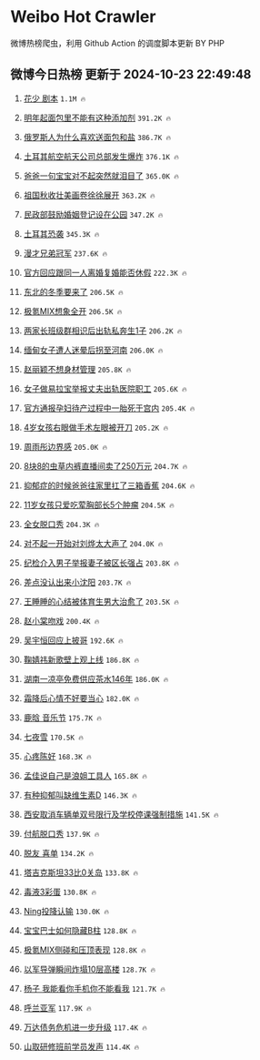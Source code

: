 # Weibo Hot Crawler 



微博热榜爬虫，利用 Github Action 的调度脚本更新 BY PHP 


## 微博今日热榜 更新于 2024-10-23 22:49:48 
1. [花少 剧本](https://s.weibo.com/weibo?q=%E8%8A%B1%E5%B0%91%20%E5%89%A7%E6%9C%AC&t=31&band_rank=1&Refer=top) `1.1M 🔥` 

1. [明年起面包里不能有这种添加剂](https://s.weibo.com/weibo?q=%23%E6%98%8E%E5%B9%B4%E8%B5%B7%E9%9D%A2%E5%8C%85%E9%87%8C%E4%B8%8D%E8%83%BD%E6%9C%89%E8%BF%99%E7%A7%8D%E6%B7%BB%E5%8A%A0%E5%89%82%23&t=31&band_rank=2&Refer=top) `391.2K 🔥` 

1. [俄罗斯人为什么喜欢送面包和盐](https://s.weibo.com/weibo?q=%23%E4%BF%84%E7%BD%97%E6%96%AF%E4%BA%BA%E4%B8%BA%E4%BB%80%E4%B9%88%E5%96%9C%E6%AC%A2%E9%80%81%E9%9D%A2%E5%8C%85%E5%92%8C%E7%9B%90%23&t=31&band_rank=3&Refer=top) `386.7K 🔥` 

1. [土耳其航空航天公司总部发生爆炸](https://s.weibo.com/weibo?q=%23%E5%9C%9F%E8%80%B3%E5%85%B6%E8%88%AA%E7%A9%BA%E8%88%AA%E5%A4%A9%E5%85%AC%E5%8F%B8%E6%80%BB%E9%83%A8%E5%8F%91%E7%94%9F%E7%88%86%E7%82%B8%23&t=31&band_rank=4&Refer=top) `376.1K 🔥` 

1. [爸爸一句宝宝对不起突然就泪目了](https://s.weibo.com/weibo?q=%23%E7%88%B8%E7%88%B8%E4%B8%80%E5%8F%A5%E5%AE%9D%E5%AE%9D%E5%AF%B9%E4%B8%8D%E8%B5%B7%E7%AA%81%E7%84%B6%E5%B0%B1%E6%B3%AA%E7%9B%AE%E4%BA%86%23&t=31&band_rank=5&Refer=top) `365.0K 🔥` 

1. [祖国秋收壮美画卷徐徐展开](https://s.weibo.com/weibo?q=%23%E7%A5%96%E5%9B%BD%E7%A7%8B%E6%94%B6%E5%A3%AE%E7%BE%8E%E7%94%BB%E5%8D%B7%E5%BE%90%E5%BE%90%E5%B1%95%E5%BC%80%23&t=31&band_rank=6&Refer=top) `363.2K 🔥` 

1. [民政部鼓励婚姻登记设在公园](https://s.weibo.com/weibo?q=%23%E6%B0%91%E6%94%BF%E9%83%A8%E9%BC%93%E5%8A%B1%E5%A9%9A%E5%A7%BB%E7%99%BB%E8%AE%B0%E8%AE%BE%E5%9C%A8%E5%85%AC%E5%9B%AD%23&t=31&band_rank=7&Refer=top) `347.2K 🔥` 

1. [土耳其恐袭](https://s.weibo.com/weibo?q=%E5%9C%9F%E8%80%B3%E5%85%B6%E6%81%90%E8%A2%AD&t=31&band_rank=8&Refer=top) `345.3K 🔥` 

1. [漫才兄弟冠军](https://s.weibo.com/weibo?q=%23%E6%BC%AB%E6%89%8D%E5%85%84%E5%BC%9F%E5%86%A0%E5%86%9B%23&t=31&band_rank=9&Refer=top) `237.6K 🔥` 

1. [官方回应跟同一人离婚复婚能否休假](https://s.weibo.com/weibo?q=%23%E5%AE%98%E6%96%B9%E5%9B%9E%E5%BA%94%E8%B7%9F%E5%90%8C%E4%B8%80%E4%BA%BA%E7%A6%BB%E5%A9%9A%E5%A4%8D%E5%A9%9A%E8%83%BD%E5%90%A6%E4%BC%91%E5%81%87%23&t=31&band_rank=10&Refer=top) `222.3K 🔥` 

1. [东北的冬季要来了](https://s.weibo.com/weibo?q=%23%E4%B8%9C%E5%8C%97%E7%9A%84%E5%86%AC%E5%AD%A3%E8%A6%81%E6%9D%A5%E4%BA%86%23&t=31&band_rank=11&Refer=top) `206.5K 🔥` 

1. [极氪MIX想象全开](https://s.weibo.com/weibo?q=%23%E6%9E%81%E6%B0%AAMIX%E6%83%B3%E8%B1%A1%E5%85%A8%E5%BC%80%23&t=31&band_rank=12&Refer=top) `206.5K 🔥` 

1. [两家长班级群相识后出轨私奔生1子](https://s.weibo.com/weibo?q=%23%E4%B8%A4%E5%AE%B6%E9%95%BF%E7%8F%AD%E7%BA%A7%E7%BE%A4%E7%9B%B8%E8%AF%86%E5%90%8E%E5%87%BA%E8%BD%A8%E7%A7%81%E5%A5%94%E7%94%9F1%E5%AD%90%23&t=31&band_rank=13&Refer=top) `206.2K 🔥` 

1. [缅甸女子遭人迷晕后拐至河南](https://s.weibo.com/weibo?q=%23%E7%BC%85%E7%94%B8%E5%A5%B3%E5%AD%90%E9%81%AD%E4%BA%BA%E8%BF%B7%E6%99%95%E5%90%8E%E6%8B%90%E8%87%B3%E6%B2%B3%E5%8D%97%23&t=31&band_rank=14&Refer=top) `206.0K 🔥` 

1. [赵丽颖不想身材管理](https://s.weibo.com/weibo?q=%23%E8%B5%B5%E4%B8%BD%E9%A2%96%E4%B8%8D%E6%83%B3%E8%BA%AB%E6%9D%90%E7%AE%A1%E7%90%86%23&t=31&band_rank=15&Refer=top) `205.8K 🔥` 

1. [女子做易拉宝举报丈夫出轨医院职工](https://s.weibo.com/weibo?q=%23%E5%A5%B3%E5%AD%90%E5%81%9A%E6%98%93%E6%8B%89%E5%AE%9D%E4%B8%BE%E6%8A%A5%E4%B8%88%E5%A4%AB%E5%87%BA%E8%BD%A8%E5%8C%BB%E9%99%A2%E8%81%8C%E5%B7%A5%23&t=31&band_rank=16&Refer=top) `205.6K 🔥` 

1. [官方通报孕妇待产过程中一胎死于宫内](https://s.weibo.com/weibo?q=%23%E5%AE%98%E6%96%B9%E9%80%9A%E6%8A%A5%E5%AD%95%E5%A6%87%E5%BE%85%E4%BA%A7%E8%BF%87%E7%A8%8B%E4%B8%AD%E4%B8%80%E8%83%8E%E6%AD%BB%E4%BA%8E%E5%AE%AB%E5%86%85%23&t=31&band_rank=17&Refer=top) `205.4K 🔥` 

1. [4岁女孩右眼做手术左眼被开刀](https://s.weibo.com/weibo?q=%234%E5%B2%81%E5%A5%B3%E5%AD%A9%E5%8F%B3%E7%9C%BC%E5%81%9A%E6%89%8B%E6%9C%AF%E5%B7%A6%E7%9C%BC%E8%A2%AB%E5%BC%80%E5%88%80%23&t=31&band_rank=18&Refer=top) `205.2K 🔥` 

1. [周雨彤边界感](https://s.weibo.com/weibo?q=%23%E5%91%A8%E9%9B%A8%E5%BD%A4%E8%BE%B9%E7%95%8C%E6%84%9F%23&t=31&band_rank=19&Refer=top) `205.0K 🔥` 

1. [8块8的虫草内裤直播间卖了250万元](https://s.weibo.com/weibo?q=%238%E5%9D%978%E7%9A%84%E8%99%AB%E8%8D%89%E5%86%85%E8%A3%A4%E7%9B%B4%E6%92%AD%E9%97%B4%E5%8D%96%E4%BA%86250%E4%B8%87%E5%85%83%23&t=31&band_rank=20&Refer=top) `204.7K 🔥` 

1. [抑郁症的时候爸爸往家里扛了三箱香蕉](https://s.weibo.com/weibo?q=%E6%8A%91%E9%83%81%E7%97%87%E7%9A%84%E6%97%B6%E5%80%99%E7%88%B8%E7%88%B8%E5%BE%80%E5%AE%B6%E9%87%8C%E6%89%9B%E4%BA%86%E4%B8%89%E7%AE%B1%E9%A6%99%E8%95%89&t=31&band_rank=21&Refer=top) `204.6K 🔥` 

1. [11岁女孩只爱吃荤胸部长5个肿瘤](https://s.weibo.com/weibo?q=%2311%E5%B2%81%E5%A5%B3%E5%AD%A9%E5%8F%AA%E7%88%B1%E5%90%83%E8%8D%A4%E8%83%B8%E9%83%A8%E9%95%BF5%E4%B8%AA%E8%82%BF%E7%98%A4%23&t=31&band_rank=22&Refer=top) `204.5K 🔥` 

1. [全女脱口秀](https://s.weibo.com/weibo?q=%E5%85%A8%E5%A5%B3%E8%84%B1%E5%8F%A3%E7%A7%80&t=31&band_rank=23&Refer=top) `204.3K 🔥` 

1. [对不起一开始对刘烨太大声了](https://s.weibo.com/weibo?q=%E5%AF%B9%E4%B8%8D%E8%B5%B7%E4%B8%80%E5%BC%80%E5%A7%8B%E5%AF%B9%E5%88%98%E7%83%A8%E5%A4%AA%E5%A4%A7%E5%A3%B0%E4%BA%86&t=31&band_rank=24&Refer=top) `204.0K 🔥` 

1. [纪检介入男子举报妻子被区长强占](https://s.weibo.com/weibo?q=%23%E7%BA%AA%E6%A3%80%E4%BB%8B%E5%85%A5%E7%94%B7%E5%AD%90%E4%B8%BE%E6%8A%A5%E5%A6%BB%E5%AD%90%E8%A2%AB%E5%8C%BA%E9%95%BF%E5%BC%BA%E5%8D%A0%23&t=31&band_rank=25&Refer=top) `203.8K 🔥` 

1. [差点没认出来小沈阳](https://s.weibo.com/weibo?q=%23%E5%B7%AE%E7%82%B9%E6%B2%A1%E8%AE%A4%E5%87%BA%E6%9D%A5%E5%B0%8F%E6%B2%88%E9%98%B3%23&t=31&band_rank=26&Refer=top) `203.7K 🔥` 

1. [王睡睡的心结被体育生男大治愈了](https://s.weibo.com/weibo?q=%E7%8E%8B%E7%9D%A1%E7%9D%A1%E7%9A%84%E5%BF%83%E7%BB%93%E8%A2%AB%E4%BD%93%E8%82%B2%E7%94%9F%E7%94%B7%E5%A4%A7%E6%B2%BB%E6%84%88%E4%BA%86&t=31&band_rank=27&Refer=top) `203.5K 🔥` 

1. [赵小棠吻戏](https://s.weibo.com/weibo?q=%E8%B5%B5%E5%B0%8F%E6%A3%A0%E5%90%BB%E6%88%8F&t=31&band_rank=28&Refer=top) `200.4K 🔥` 

1. [吴宇恒回应上披哥](https://s.weibo.com/weibo?q=%E5%90%B4%E5%AE%87%E6%81%92%E5%9B%9E%E5%BA%94%E4%B8%8A%E6%8A%AB%E5%93%A5&t=31&band_rank=29&Refer=top) `192.6K 🔥` 

1. [鞠婧祎新歌壁上观上线](https://s.weibo.com/weibo?q=%23%E9%9E%A0%E5%A9%A7%E7%A5%8E%E6%96%B0%E6%AD%8C%E5%A3%81%E4%B8%8A%E8%A7%82%E4%B8%8A%E7%BA%BF%23&t=31&band_rank=30&Refer=top) `186.8K 🔥` 

1. [湖南一凉亭免费供应茶水146年](https://s.weibo.com/weibo?q=%23%E6%B9%96%E5%8D%97%E4%B8%80%E5%87%89%E4%BA%AD%E5%85%8D%E8%B4%B9%E4%BE%9B%E5%BA%94%E8%8C%B6%E6%B0%B4146%E5%B9%B4%23&t=31&band_rank=31&Refer=top) `186.0K 🔥` 

1. [霜降后心情不好要当心](https://s.weibo.com/weibo?q=%23%E9%9C%9C%E9%99%8D%E5%90%8E%E5%BF%83%E6%83%85%E4%B8%8D%E5%A5%BD%E8%A6%81%E5%BD%93%E5%BF%83%23&t=31&band_rank=32&Refer=top) `182.0K 🔥` 

1. [鹿晗 音乐节](https://s.weibo.com/weibo?q=%E9%B9%BF%E6%99%97%20%E9%9F%B3%E4%B9%90%E8%8A%82&t=31&band_rank=33&Refer=top) `175.7K 🔥` 

1. [七夜雪](https://s.weibo.com/weibo?q=%E4%B8%83%E5%A4%9C%E9%9B%AA&t=31&band_rank=34&Refer=top) `170.5K 🔥` 

1. [心疼陈好](https://s.weibo.com/weibo?q=%E5%BF%83%E7%96%BC%E9%99%88%E5%A5%BD&t=31&band_rank=35&Refer=top) `168.3K 🔥` 

1. [孟佳说自己是浪姐工具人](https://s.weibo.com/weibo?q=%E5%AD%9F%E4%BD%B3%E8%AF%B4%E8%87%AA%E5%B7%B1%E6%98%AF%E6%B5%AA%E5%A7%90%E5%B7%A5%E5%85%B7%E4%BA%BA&t=31&band_rank=36&Refer=top) `165.8K 🔥` 

1. [有种抑郁叫缺维生素D](https://s.weibo.com/weibo?q=%23%E6%9C%89%E7%A7%8D%E6%8A%91%E9%83%81%E5%8F%AB%E7%BC%BA%E7%BB%B4%E7%94%9F%E7%B4%A0D%23&t=31&band_rank=37&Refer=top) `146.3K 🔥` 

1. [西安取消车辆单双号限行及学校停课强制措施](https://s.weibo.com/weibo?q=%23%E8%A5%BF%E5%AE%89%E5%8F%96%E6%B6%88%E8%BD%A6%E8%BE%86%E5%8D%95%E5%8F%8C%E5%8F%B7%E9%99%90%E8%A1%8C%E5%8F%8A%E5%AD%A6%E6%A0%A1%E5%81%9C%E8%AF%BE%E5%BC%BA%E5%88%B6%E6%8E%AA%E6%96%BD%23&t=31&band_rank=38&Refer=top) `141.5K 🔥` 

1. [付航脱口秀](https://s.weibo.com/weibo?q=%E4%BB%98%E8%88%AA%E8%84%B1%E5%8F%A3%E7%A7%80&t=31&band_rank=39&Refer=top) `137.9K 🔥` 

1. [脱友 喜单](https://s.weibo.com/weibo?q=%E8%84%B1%E5%8F%8B%20%E5%96%9C%E5%8D%95&t=31&band_rank=40&Refer=top) `134.2K 🔥` 

1. [塔吉克斯坦33比0关岛](https://s.weibo.com/weibo?q=%23%E5%A1%94%E5%90%89%E5%85%8B%E6%96%AF%E5%9D%A633%E6%AF%940%E5%85%B3%E5%B2%9B%23&t=31&band_rank=41&Refer=top) `133.8K 🔥` 

1. [毒液3彩蛋](https://s.weibo.com/weibo?q=%E6%AF%92%E6%B6%B23%E5%BD%A9%E8%9B%8B&t=31&band_rank=42&Refer=top) `130.8K 🔥` 

1. [Ning投降认输](https://s.weibo.com/weibo?q=Ning%E6%8A%95%E9%99%8D%E8%AE%A4%E8%BE%93&t=31&band_rank=43&Refer=top) `130.0K 🔥` 

1. [宝宝巴士如何隐藏B柱](https://s.weibo.com/weibo?q=%E5%AE%9D%E5%AE%9D%E5%B7%B4%E5%A3%AB%E5%A6%82%E4%BD%95%E9%9A%90%E8%97%8FB%E6%9F%B1&t=31&band_rank=44&Refer=top) `128.8K 🔥` 

1. [极氪MIX侧碰和压顶表现](https://s.weibo.com/weibo?q=%23%E6%9E%81%E6%B0%AAMIX%E4%BE%A7%E7%A2%B0%E5%92%8C%E5%8E%8B%E9%A1%B6%E8%A1%A8%E7%8E%B0%23&t=31&band_rank=45&Refer=top) `128.8K 🔥` 

1. [以军导弹瞬间炸塌10层高楼](https://s.weibo.com/weibo?q=%23%E4%BB%A5%E5%86%9B%E5%AF%BC%E5%BC%B9%E7%9E%AC%E9%97%B4%E7%82%B8%E5%A1%8C10%E5%B1%82%E9%AB%98%E6%A5%BC%23&t=31&band_rank=46&Refer=top) `128.7K 🔥` 

1. [杨子 我能看你手机你不能看我](https://s.weibo.com/weibo?q=%E6%9D%A8%E5%AD%90%20%E6%88%91%E8%83%BD%E7%9C%8B%E4%BD%A0%E6%89%8B%E6%9C%BA%E4%BD%A0%E4%B8%8D%E8%83%BD%E7%9C%8B%E6%88%91&t=31&band_rank=47&Refer=top) `121.7K 🔥` 

1. [呼兰亚军](https://s.weibo.com/weibo?q=%E5%91%BC%E5%85%B0%E4%BA%9A%E5%86%9B&t=31&band_rank=48&Refer=top) `117.9K 🔥` 

1. [万达债务危机进一步升级](https://s.weibo.com/weibo?q=%23%E4%B8%87%E8%BE%BE%E5%80%BA%E5%8A%A1%E5%8D%B1%E6%9C%BA%E8%BF%9B%E4%B8%80%E6%AD%A5%E5%8D%87%E7%BA%A7%23&t=31&band_rank=49&Refer=top) `117.4K 🔥` 

1. [山取研修班前学员发声](https://s.weibo.com/weibo?q=%23%E5%B1%B1%E5%8F%96%E7%A0%94%E4%BF%AE%E7%8F%AD%E5%89%8D%E5%AD%A6%E5%91%98%E5%8F%91%E5%A3%B0%23&t=31&band_rank=50&Refer=top) `114.4K 🔥` 

